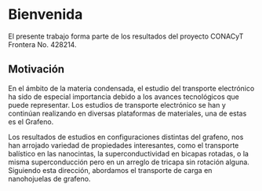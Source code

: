 # Bienvenida

El presente trabajo forma parte de los resultados del proyecto CONACyT Frontera No. 428214.

## Motivación

En el ámbito de la materia condensada, el estudio del transporte electrónico ha sido de especial importancia debido a los avances tecnológicos que puede representar. Los estudios de transporte electrónico se han y continúan realizando en diversas plataformas de materiales, una de estas es el Grafeno.

Los resultados de estudios en configuraciones distintas del grafeno, nos han arrojado variedad de propiedades interesantes, como el transporte balístico en las nanocintas, la superconductividad en bicapas rotadas, o la misma superconducción pero en un arreglo de tricapa sin rotación alguna. Siguiendo esta dirección, abordamos el transporte de carga en nanohojuelas de grafeno. 
